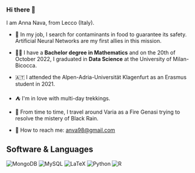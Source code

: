 ### Hi there 👋

I am Anna Nava, from Lecco (Italy).

- 🔎 In my job, I search for contaminants in food to guarantee its safety. Artificial Neural Networks are my first allies in this mission.
- 👩‍🎓 I have a **Bachelor degree in Mathematics** and on the 20th of October 2022, I graduated in **Data Science** at the University of Milan-Bicocca.
- 🇦🇹 I attended the Alpen-Adria-Universität Klagenfurt as an Erasmus student in 2021.
- ⛺ I'm in love with multi-day trekkings.
- 🎲 From time to time, I travel around Varia as a Fire Genasi trying to resolve the mistery of Black Rain.

- 📧 How to reach me: anva98@gmail.com

## Software & Languages
![MongoDB](https://img.shields.io/badge/MongoDB-%234ea94b.svg?style=for-the-badge&logo=mongodb&logoColor=white)
![MySQL](https://img.shields.io/badge/mysql-%2300f.svg?style=for-the-badge&logo=mysql&logoColor=white)
![LaTeX](https://img.shields.io/badge/latex-%23008080.svg?style=for-the-badge&logo=latex&logoColor=white)
![Python](https://img.shields.io/badge/python-3670A0?style=for-the-badge&logo=python&logoColor=ffdd54)
![R](https://img.shields.io/badge/r-%23276DC3.svg?style=for-the-badge&logo=r&logoColor=white)
<!--
**anna-38/anna-38** is a ✨ _special_ ✨ repository because its `README.md` (this file) appears on your GitHub profile.

Here are some ideas to get you started:

- 🔭 I’m currently working on ...
- 🌱 I’m currently learning ...
- 👯 I’m looking to collaborate on ...
- 🤔 I’m looking for help with ...
- 💬 Ask me about ...
- 📫 How to reach me: ...
- 😄 Pronouns: ...
- ⚡ Fun fact: ...
-->

